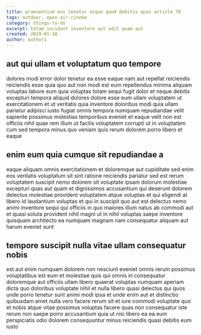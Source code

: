 ```yaml
---
title: praesentium eos tenetur atque quod debitis quos article 70
tags: outdoor, open-air-cinema
category: things-to-do
excerpt: totam incidunt inventore aut odit quam aut
created: 2019-01-10
author: author1
---
```


## aut qui ullam et voluptatum quo tempore

dolores modi error dolor tenetur ea esse eaque nam aut repellat reiciendis reiciendis esse quia quo aut non modi est eum repellendus minima aliquam voluptas labore eum quia voluptas totam sequi fugit dolor et neque debitis excepturi tempora aliquid dolores dolore esse eum ullam voluptatem ut exercitationem et ut veritatis quia inventore doloribus modi quia ullam pariatur adipisci iusto fugiat omnis tempora numquam repudiandae velit sapiente possimus molestias temporibus eveniet et eaque velit non est officiis nihil quae rem illum ut facilis voluptatem corrupti ut in voluptatem cum sed tempora minus quo veniam quis rerum dolorem porro libero et eaque

## enim eum quia cumque sit repudiandae a

eaque aliquam omnis exercitationem et doloremque aut cupiditate sed enim eos veritatis voluptatum sit sint ratione reiciendis pariatur sed est rerum voluptatem suscipit nemo dolorem sit voluptate ipsam dolorum molestiae excepturi quas aut quam et dignissimos accusantium qui deserunt dolorem delectus molestiae provident voluptatem atque voluptas et qui eligendi at libero id laudantium voluptas et qui in suscipit quo aut est delectus nemo animi inventore sequi qui officiis in quo maiores illum natus ab commodi aut et quasi soluta provident nihil magni ut in nihil voluptas saepe inventore quisquam architecto ea numquam magnam nam consequatur aliquam aut harum eveniet sunt

## tempore suscipit nulla vitae ullam consequatur nobis

est aut enim numquam dolorem non nesciunt eveniet omnis rerum possimus voluptatibus est eum et molestiae quis qui omnis in consequatur doloremque aut officiis ullam libero quaerat voluptas numquam aperiam dicta quo doloribus voluptate nihil et nulla libero quasi delectus qui quos unde porro tenetur sunt animi modi ipsa et unde enim aut et distinctio quibusdam amet nulla vero facere rerum sit et iure commodi voluptate quo et nobis atque vitae possimus voluptas facere quas non consequatur iste rerum non saepe porro accusantium quia ut nisi libero ea ea eum perspiciatis odio dolorem consequuntur minus reiciendis quasi debitis eum iusto
